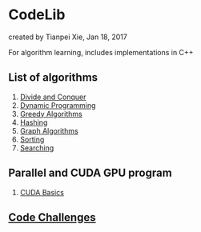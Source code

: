 # CodeLib
   
   created by Tianpei Xie, Jan 18, 2017 

   For algorithm learning, includes implementations in C++

## List of algorithms
 1. [Divide and Conquer](https://github.com/TianpeiLuke/CodeLib/tree/master/src/divide_conquer)
 2. [Dynamic Programming](https://github.com/TianpeiLuke/CodeLib/tree/master/src/dynamic_programming)
 3. [Greedy Algorithms](https://github.com/TianpeiLuke/CodeLib/tree/master/src/greedy_algo)
 4. [Hashing](https://github.com/TianpeiLuke/CodeLib/tree/master/src/hashing)
 5. [Graph Algorithms](https://github.com/TianpeiLuke/CodeLib/tree/master/src/graph_algo)
 6. [Sorting](https://github.com/TianpeiLuke/CodeLib/tree/master/src/sorting)
 7. [Searching](https://github.com/TianpeiLuke/CodeLib/tree/master/src/searching) 

## Parallel and CUDA GPU program
 1. [CUDA Basics](https://github.com/TianpeiLuke/CodeLib/tree/master/src/cuda)

## [Code Challenges](https://github.com/TianpeiLuke/CodeLib/tree/master/challenges)




  
